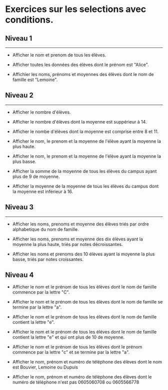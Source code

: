 # Exercices sur les selections avec conditions.

## Niveau 1
---
- Afficher le nom et prenom de tous les élèves.

- Afficher toutes les données des élèves dont le prénom est "Alice".

- Affichier les noms, prénoms et moyennes des élèves dont le nom de famille est "Lemoine".

## Niveau 2
---
- Afficher le nombre d'élèves.

- Afficher le nombre d'élèves dont la moyenne est suppérieur à 14.

- Afficher le nombe d'élèves dont la moyenne est comprise entre 8 et 11.

- Afficher le nom, le prenom et la moyenne de l'élève ayant la moyenne la plus haute.

- Afficher le nom, le prenom et la moyenne de l'élève ayant la moyenne la plus basse.

- Afficher la somme de la moyenne de tous les élèves du campus ayant plus de 9 de moyenne.

- Afficher la moyenne de la moyenne de tous les élèves du campus dont la moyenne est inférieur à 16.

## Niveau 3
---
- Afficher les noms, prenoms et moyenne des élèves triés par ordre alphabetique du nom de famille.

- Afficher les noms, prenoms et moyenne des dix élèves ayant la moyenne la plus haute, triés par notes décroissantes.

- Afficher les noms et prenoms des 10 élèves ayant la moyenne la plus basse, triés par notes croissantes.

## Niveau 4

- Afficher le nom et le prénom de tous les élèves dont le nom de famille commence par la lettre "C".

- Afficher le nom et le prénom de tous les élèves dont le nom de famille se termine par la lettre "a".

- Afficher le nom et le prénom de tous les élèves dont le nom de famille contient la lettre "e".

- Afficher le nom et le prénom de tous les éléves dont le nom de famille contient la lettre "e" et qui ont plus de 10 de moyenne.

- Afficher le nom et le prénom de tous les élèves dont le prénom commence par la lettre "c" et se termine par la lettre "a".

- Afficher le nom, prénom et numéro de téléphone des élèves dont le nom est Bouvier, Lemoine ou Dupuis

- Afficher le nom, prénom et numéro de téléphone des élèves dont le numéro de téléphone n'est pas 0605060708 ou 0605566778